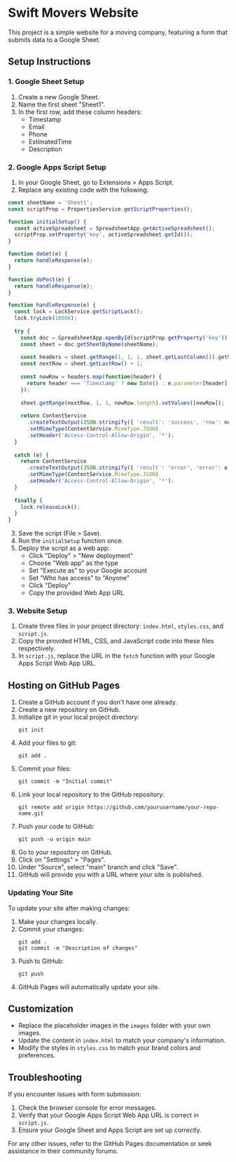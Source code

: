 # Swift Movers Website

This project is a simple website for a moving company, featuring a form that submits data to a Google Sheet.

## Setup Instructions

### 1. Google Sheet Setup

1. Create a new Google Sheet.
2. Name the first sheet "Sheet1".
3. In the first row, add these column headers: 
   - Timestamp
   - Email
   - Phone
   - EstimatedTime
   - Description

### 2. Google Apps Script Setup

1. In your Google Sheet, go to Extensions > Apps Script.
2. Replace any existing code with the following:

```javascript
const sheetName = 'Sheet1';
const scriptProp = PropertiesService.getScriptProperties();

function initialSetup() {
  const activeSpreadsheet = SpreadsheetApp.getActiveSpreadsheet();
  scriptProp.setProperty('key', activeSpreadsheet.getId());
}

function doGet(e) {
  return handleResponse(e);
}

function doPost(e) {
  return handleResponse(e);
}

function handleResponse(e) {
  const lock = LockService.getScriptLock();
  lock.tryLock(10000);
  
  try {
    const doc = SpreadsheetApp.openById(scriptProp.getProperty('key'));
    const sheet = doc.getSheetByName(sheetName);
    
    const headers = sheet.getRange(1, 1, 1, sheet.getLastColumn()).getValues()[0];
    const nextRow = sheet.getLastRow() + 1;
    
    const newRow = headers.map(function(header) {
      return header === 'Timestamp' ? new Date() : e.parameter[header];
    });
    
    sheet.getRange(nextRow, 1, 1, newRow.length).setValues([newRow]);
    
    return ContentService
      .createTextOutput(JSON.stringify({ 'result': 'success', 'row': nextRow }))
      .setMimeType(ContentService.MimeType.JSON)
      .setHeader('Access-Control-Allow-Origin', '*');
  }
  
  catch (e) {
    return ContentService
      .createTextOutput(JSON.stringify({ 'result': 'error', 'error': e }))
      .setMimeType(ContentService.MimeType.JSON)
      .setHeader('Access-Control-Allow-Origin', '*');
  }
  
  finally {
    lock.releaseLock();
  }
}
```

3. Save the script (File > Save).
4. Run the `initialSetup` function once.
5. Deploy the script as a web app:
   - Click "Deploy" > "New deployment"
   - Choose "Web app" as the type
   - Set "Execute as" to your Google account
   - Set "Who has access" to "Anyone"
   - Click "Deploy"
   - Copy the provided Web App URL

### 3. Website Setup

1. Create three files in your project directory: `index.html`, `styles.css`, and `script.js`.
2. Copy the provided HTML, CSS, and JavaScript code into these files respectively.
3. In `script.js`, replace the URL in the `fetch` function with your Google Apps Script Web App URL.

## Hosting on GitHub Pages

1. Create a GitHub account if you don't have one already.
2. Create a new repository on GitHub.
3. Initialize git in your local project directory:
   ```
   git init
   ```
4. Add your files to git:
   ```
   git add .
   ```
5. Commit your files:
   ```
   git commit -m "Initial commit"
   ```
6. Link your local repository to the GitHub repository:
   ```
   git remote add origin https://github.com/yourusername/your-repo-name.git
   ```
7. Push your code to GitHub:
   ```
   git push -u origin main
   ```
8. Go to your repository on GitHub.
9. Click on "Settings" > "Pages".
10. Under "Source", select "main" branch and click "Save".
11. GitHub will provide you with a URL where your site is published.

### Updating Your Site

To update your site after making changes:

1. Make your changes locally.
2. Commit your changes:
   ```
   git add .
   git commit -m "Description of changes"
   ```
3. Push to GitHub:
   ```
   git push
   ```
4. GitHub Pages will automatically update your site.

## Customization

- Replace the placeholder images in the `images` folder with your own images.
- Update the content in `index.html` to match your company's information.
- Modify the styles in `styles.css` to match your brand colors and preferences.

## Troubleshooting

If you encounter issues with form submission:

1. Check the browser console for error messages.
2. Verify that your Google Apps Script Web App URL is correct in `script.js`.
3. Ensure your Google Sheet and Apps Script are set up correctly.

For any other issues, refer to the GitHub Pages documentation or seek assistance in their community forums.